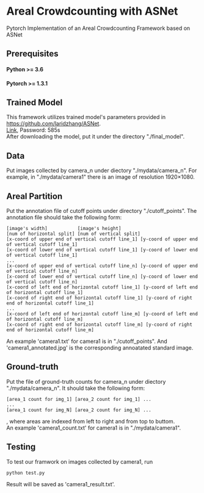 # Areal Crowdcounting with ASNet

Pytorch Implementation of an Areal Crowdcounting Framework based on ASNet

## Prerequisites
#### Python >= 3.6
#### Pytorch >= 1.3.1   

## Trained Model

This framework utilizes trained model's parameters provided in https://github.com/laridzhang/ASNet.  
[Link](https://pan.baidu.com/s/1jQgBsDy90UfzlLafXgTcXQ), Password: 585s  
After downloading the model, put it under the directory "./final_model".

## Data
Put images collected by camera_n under diectory "./mydata/camera_n". 
For example, in "./mydata/camera1" there is an image of resolution 1920×1080.

## Areal Partition
Put the annotation file of cutoff points under directory "./cutoff_points". The annotation file should take the following form:

```
[image's width]           [image's height]
[num of horizontal split] [num of vertical split]
[x-coord of upper end of vertical cutoff line_1] [y-coord of upper end of vertical cutoff line_1]
[x-coord of lower end of vertical cutoff line_1] [y-coord of lower end of vertical cutoff line_1]
...
[x-coord of upper end of vertical cutoff line_n] [y-coord of upper end of vertical cutoff line_n]
[x-coord of lower end of vertical cutoff line_n] [y-coord of lower end of vertical cutoff line_n]
[x-coord of left end of horizontal cutoff line_1] [y-coord of left end of horizontal cutoff line_1]
[x-coord of right end of horizontal cutoff line_1] [y-coord of right end of horizontal cutoff line_1]
...
[x-coord of left end of horizontal cutoff line_m] [y-coord of left end of horizontal cutoff line_m]
[x-coord of right end of horizontal cutoff line_m] [y-coord of right end of horizontal cutoff line_m]
```
An example 'camera1.txt' for camera1 is in "./cutoff_points". And 'camera1_annotated.jpg' is the corresponding annoatated standard image.

## Ground-truth
Put the file of ground-truth counts for camera_n under diectory "./mydata/camera_n". It should take the following form:
```
[area_1 count for img_1] [area_2 count for img_1] ...
...
[area_1 count for img_N] [area_2 count for img_N] ...
```
, where areas are indexed from left to right and from top to buttom.  
An example 'camera1_count.txt' for camera1 is in "./mydata/camera1".

##  Testing
To test our framwork on images collected by camera1, run
```
python test.py
```
Result will be saved as 'camera1_result.txt'.

